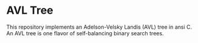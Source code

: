 # AVL Tree

This repository implements an Adelson-Velsky Landis (AVL) tree in ansi C. An AVL tree is one flavor of self-balancing
binary search trees. 